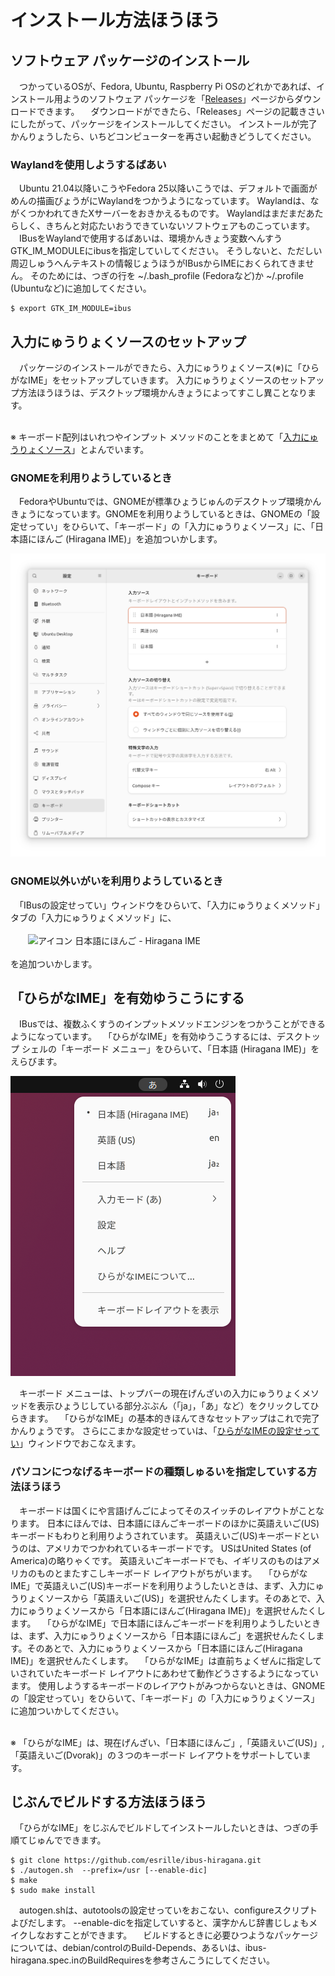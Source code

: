 # インストール￹方法￺ほうほう￻

## ソフトウェア パッケージのインストール

　つかっているOSが、Fedora, Ubuntu, Raspberry Pi OSのどれかであれば、インストール￹用￺よう￻のソフトウェア パッケージを「[Releases](https://github.com/esrille/ibus-hiragana/releases)」ページからダウンロードできます。
　ダウンロードができたら、「Releases」ページの￹記載￺きさい￻にしたがって、パッケージをインストールしてください。
インストールが￹完了￺かんりょう￻したら、いちどコンピューターを￹再￺さい￻￹起動￺きどう￻してください。

### Waylandを￹使用￺しよう￻するばあい

　Ubuntu 21.04￹以降￺いこう￻やFedora 25￹以降￺いこう￻では、デフォルトで￹画面￺がめん￻の￹描画￺びょうが￻にWaylandをつかうようになっています。
Waylandは、ながくつかわれてきたXサーバーをおきかえるものです。
Waylandはまだまだあたらしく、きちんと￹対応￺たいおう￻できていないソフトウェアものこっています。
　IBusをWaylandで使用するばあいは、￹環境￺かんきょう￻￹変数￺へんすう￻GTK_IM_MODULEにibusを￹指定￺してい￻してください。
そうしないと、ただしい￹周辺￺しゅうへん￻テキストの￹情報￺じょうほう￻がIBusからIMEにおくられてきません。
そのためには、つぎの行を ~/.bash_profile (Fedoraなど)か ~/.profile (Ubuntuなど)に追加してください。

```
$ export GTK_IM_MODULE=ibus
```

## ￹入力￺にゅうりょく￻ソースのセットアップ

　パッケージのインストールができたら、￹入力￺にゅうりょく￻ソース(※)に「ひらがなIME」をセットアップしていきます。
￹入力￺にゅうりょく￻ソースのセットアップ￹方法￺ほうほう￻は、デスクトップ￹環境￺かんきょう￻によってすこし￹異￺こと￻なります。

<br>※ キーボード￹配列￺はいれつ￻やインプット メソッドのことをまとめて「[￹入力￺にゅうりょく￻ソース](https://wiki.gnome.org/Design/OS/LanguageInput)」とよんでいます。

### GNOMEを￹利用￺りよう￻しているとき

　FedoraやUbuntuでは、GNOMEが￹標準￺ひょうじゅん￻のデスクトップ￹環境￺かんきょう￻になっています。GNOMEを￹利用￺りよう￻しているときは、GNOMEの「￹設定￺せってい￻」をひらいて、「キーボード」の「￹入力￺にゅうりょく￻ソース」に、「￹日本語￺にほんご￻ (Hiragana IME)」を￹追加￺ついか￻します。

![￹設定￺せってい￻—キーボード](settings-keyboard.png)

### GNOME￹以外￺いがい￻を￹利用￺りよう￻しているとき

　「IBusの￹設定￺せってい￻」ウィンドウをひらいて、「￹入力￺にゅうりょく￻メソッド」タブの「￹入力￺にゅうりょく￻メソッド」に、
<br><br>
　　![アイコン](icon.png) ￹日本語￺にほんご￻ - Hiragana IME
<br><br>
を￹追加￺ついか￻します。

## 「ひらがなIME」を￹有効￺ゆうこう￻にする

　IBusでは、￹複数￺ふくすう￻のインプットメソッドエンジンをつかうことができるようになっています。
　「ひらがなIME」を￹有効￺ゆうこう￻するには、デスクトップ シェルの「キーボード メニュー」をひらいて、「日本語 (Hiragana IME)」をえらびます。

![キーボード メニュー](keyboard-menu.png)

　キーボード メニューは、トップバーの￹現在￺げんざい￻の￹入力￺にゅうりょく￻メソッドを￹表示￺ひょうじ￻している￹部分￺ぶぶん￻（「<nobr>ja</nobr>｣，｢<nobr>あ</nobr>」など）をクリックしてひらきます。
　「ひらがなIME」の￹基本的￺きほんてき￻なセットアップはこれで￹完了￺かんりょう￻です。
さらにこまかな￹設定￺せってい￻は、「[ひらがなIMEの￹設定￺せってい￻](settings.html)」ウィンドウでおこなえます。

### パソコンにつなげるキーボードの￹種類￺しゅるい￻を￹指定￺してい￻する￹方法￺ほうほう￻

　キーボードは￹国￺くに￻や￹言語￺げんご￻によってそのスイッチのレイアウトがことなります。
￹日本￺にほん￻では、￹日本語￺にほんご￻キーボードのほかに￹英語￺えいご￻(US)キーボードもわりと￹利用￺りよう￻されています。
￹英語￺えいご￻(US)キーボードというのは、アメリカでつかわれているキーボードです。
USはUnited States (of America)の￹略￺りゃく￻です。
￹英語￺えいご￻キーボードでも、イギリスのものはアメリカのものとまたすこしキーボード レイアウトがちがいます。
　「ひらがなIME」で￹英語￺えいご￻(US)キーボードを￹利用￺りよう￻したいときは、まず、￹入力￺にゅうりょく￻ソースから「￹英語￺えいご￻(US)」を￹選択￺せんたく￻します。そのあとで、￹入力￺にゅうりょく￻ソースから「￹日本語￺にほんご￻(Hiragana IME)」を￹選択￺せんたく￻します。
　「ひらがなIME」で￹日本語￺にほんご￻キーボードを￹利用￺りよう￻したいときは、まず、￹入力￺にゅうりょく￻ソースから「￹日本語￺にほんご￻」を￹選択￺せんたく￻します。そのあとで、￹入力￺にゅうりょく￻ソースから「￹日本語￺にほんご￻(Hiragana IME)」を￹選択￺せんたく￻します。
　「ひらがなIME」は￹直前￺ちょくぜん￻に￹指定￺してい￻されていたキーボード レイアウトにあわせて￹動作￺どうさ￻するようになっています。
￹使用￺しよう￻するキーボードのレイアウトがみつからないときは、GNOMEの「￹設定￺せってい￻」をひらいて、「キーボード」の「￹入力￺にゅうりょく￻ソース」に￹追加￺ついか￻してください。

<br>※ 「ひらがなIME」は、￹現在￺げんざい￻、「￹日本語￺にほんご￻」,「￹英語￺えいご￻(US)」,「￹英語￺えいご￻(Dvorak)」の３つのキーボード レイアウトをサポートしています。

## じぶんでビルドする￹方法￺ほうほう￻

　「ひらがなIME」をじぶんでビルドしてインストールしたいときは、つぎの￹手順￺てじゅん￻でできます。

```
$ git clone https://github.com/esrille/ibus-hiragana.git
$ ./autogen.sh  --prefix=/usr [--enable-dic]
$ make
$ sudo make install
```

　autogen.shは、autotoolsの￹設定￺せってい￻をおこない、configureスクリプトよびだします。
--enable-dicを￹指定￺してい￻すると、￹漢字￺かんじ￻￹辞書￺じしょ￻もメイクしなおすことができます。
　ビルドするときに￹必要￺ひつよう￻なパッケージについては、debian/controlのBuild-Depends、あるいは、ibus-hiragana.spec.inのBuildRequiresを￹参考￺さんこう￻にしてください。
